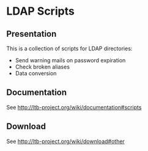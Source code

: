 # LDAP Scripts

## Presentation

This is a collection of scripts for LDAP directories:
* Send warning mails on password expiration
* Check broken aliases
* Data conversion

## Documentation

See http://ltb-project.org/wiki/documentation#scripts

## Download

See http://ltb-project.org/wiki/download#other
